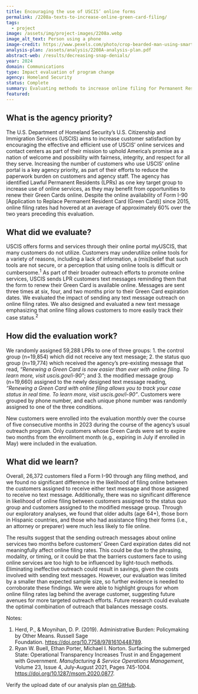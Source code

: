```yaml
---
title: Encouraging the use of USCIS’ online forms
permalink: /2208a-texts-to-increase-online-green-card-filing/
tags: 
  - project
image: /assets/img/project-images/2208a.webp
image_alt_text: Person using a phone
image-credit: https://www.pexels.com/photo/crop-bearded-man-using-smartphone-in-living-room-7129050/
analysis-plan: /assets/analysis/2208A-analysis-plan.pdf
abstract-web: /results/decreasing-snap-denials/ 
year: 2024  
domain: Communications
type: Impact evaluation of program change
agency: Homeland Security
status: Complete
summary: Evaluating methods to increase online filing for Permanent Resident Card renewals
featured: 
---
```

## What is the agency priority?
The U.S. Department of Homeland Security’s U.S. Citizenship and Immigration Services (USCIS) aims to increase customer satisfaction by encouraging the effective and efficient use of USCIS’ online services and contact centers as part of their mission to uphold America’s promise as a nation of welcome and possibility with fairness, integrity, and respect for all they serve. Increasing the number of customers who use USCIS’ online portal is a key agency priority, as part of their efforts to reduce the paperwork burden on customers and agency staff. The agency has identified Lawful Permanent Residents (LPRs) as one key target group to increase use of online services, as they may benefit from opportunities to renew their Green Cards online. Despite the online availability of Form I-90 [Application to Replace Permanent Resident Card (Green Card)] since 2015, online filing rates had hovered at an average of approximately 60% over the two years preceding this evaluation.

## What did we evaluate?
USCIS offers forms and services through their online portal myUSCIS, that many customers do not utilize. Customers may underutilize online tools for a variety of reasons, including a lack of information, a (mis)belief that such tools are not secure, or a perception that using online tools is difficult or cumbersome.<sup>1</sup> As part of their broader outreach efforts to promote online services, USCIS sends LPR customers text messages reminding them that the form to renew their Green Card is available online. Messages are sent three times at six, four, and two months prior to their Green Card expiration dates. We evaluated the impact of sending any text message outreach on online filing rates. We also designed and evaluated a new text message emphasizing that online filing allows customers to more easily track their case status.<sup>2</sup>

## How did the evaluation work?
We randomly assigned 59,288 LPRs to one of three groups: 1. the control group (n=19,854) which did not receive any text message; 2. the status quo group (n=19,774) which received the agency’s pre-existing message that read, <i>“Renewing a Green Card is now easier than ever with online filing. To learn more, visit uscis.gov/i-90”</i>; and 3. the modified message group (n=19,660) assigned to the newly designed text message reading, <i>“Renewing a Green Card with online filing allows you to track your case status in real time. To learn more, visit uscis.gov/i-90”</i>. Customers were grouped by phone number, and each unique phone number was randomly assigned to one of the three conditions.

New customers were enrolled into the evaluation monthly over the course of five consecutive months in 2023 during the course of the agency’s usual outreach program. Only customers whose Green Cards were set to expire two months from the enrollment month (e.g., expiring in July if
enrolled in May) were included in the evaluation.

## What did we learn?
Overall, 26,372 customers filed a Form I-90 through any filing method, and we found no significant difference in the likelihood of filing online between the customers assigned to receive either text message and those assigned to receive no text message. Additionally, there was no
significant difference in likelihood of online filing between customers assigned to the status quo group and customers assigned to the modified message group. Through our exploratory analyses, we found that older adults (age 64+), those born in Hispanic countries, and those who had assistance filing their forms (i.e., an attorney or preparer) were much less likely to file online.

The results suggest that the sending outreach messages about online services two months before customers’ Green Card expiration dates did not meaningfully affect online filing rates. This could be due to the phrasing, modality, or timing, or it could be that the barriers customers face to using online services are too high to be influenced by light-touch methods. Eliminating ineffective outreach could result in savings, given the costs involved with sending text messages. However, our evaluation was limited by a smaller than expected sample size, so further evidence is needed to corroborate these findings. We were able to highlight groups for whom online filing rates lag behind the average customer, suggesting future avenues for more targeted outreach efforts. Future research could evaluate the optimal combination of outreach that balances message costs.

Notes:
1. Herd, P., & Moynihan, D. P. (2019). Administrative Burden: Policymaking by Other Means. Russell Sage Foundation. https://doi.org/10.7758/9781610448789.
2. Ryan W. Buell, Ethan Porter, Michael I. Norton. Surfacing the submerged State: Operational Transparency Increases Trust in and
Engagement with Government. <i>Manufacturing & Service Operations Management</i>, Volume 23, Issue 4, July-August 2021, Pages 745-1004. https://doi.org/10.1287/msom.2020.0877.

Verify the upload date of our analysis plan <a class="usa-link usa-link--external" href="https://github.com/gsa-oes/office-of-evaluation-sciences/commits/master/assets/analysis/2208A-analysis-plan.pdf">on GitHub</a>.
